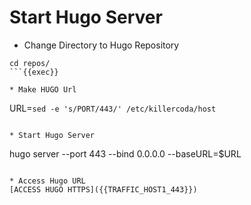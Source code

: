 # Start Hugo Server
* Change Directory to Hugo Repository
```
cd repos/
```{{exec}}

* Make HUGO Url
```
URL=`sed -e 's/PORT/443/' /etc/killercoda/host`
```{{exec}}

* Start Hugo Server
```
hugo server --port 443 --bind 0.0.0.0 --baseURL=$URL
```{{exec}}

* Access Hugo URL
[ACCESS HUGO HTTPS]({{TRAFFIC_HOST1_443}})
